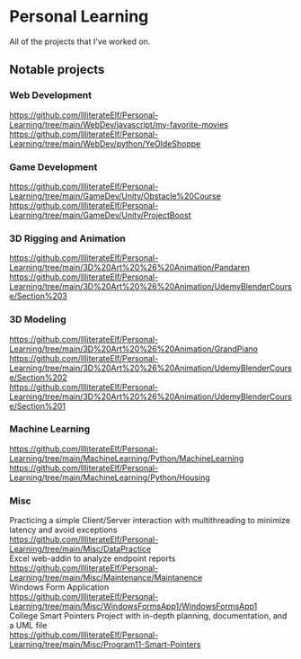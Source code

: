 # Personal Learning
 All of the projects that I've worked on.

## Notable projects
 ### Web Development
  https://github.com/IlliterateElf/Personal-Learning/tree/main/WebDev/javascript/my-favorite-movies <br>
  https://github.com/IlliterateElf/Personal-Learning/tree/main/WebDev/python/YeOldeShoppe
 ### Game Development
  https://github.com/IlliterateElf/Personal-Learning/tree/main/GameDev/Unity/Obstacle%20Course <br>
  https://github.com/IlliterateElf/Personal-Learning/tree/main/GameDev/Unity/ProjectBoost
 ### 3D Rigging and Animation
  https://github.com/IlliterateElf/Personal-Learning/tree/main/3D%20Art%20%26%20Animation/Pandaren <br>
  https://github.com/IlliterateElf/Personal-Learning/tree/main/3D%20Art%20%26%20Animation/UdemyBlenderCourse/Section%203
 ### 3D Modeling
  https://github.com/IlliterateElf/Personal-Learning/tree/main/3D%20Art%20%26%20Animation/GrandPiano <br>
  https://github.com/IlliterateElf/Personal-Learning/tree/main/3D%20Art%20%26%20Animation/UdemyBlenderCourse/Section%202 <br>
  https://github.com/IlliterateElf/Personal-Learning/tree/main/3D%20Art%20%26%20Animation/UdemyBlenderCourse/Section%201
 ### Machine Learning
  https://github.com/IlliterateElf/Personal-Learning/tree/main/MachineLearning/Python/MachineLearning <br>
  https://github.com/IlliterateElf/Personal-Learning/tree/main/MachineLearning/Python/Housing
 ### Misc
  Practicing a simple Client/Server interaction with multithreading to minimize latency and avoid exceptions <br>
  https://github.com/IlliterateElf/Personal-Learning/tree/main/Misc/DataPractice <br>
  Excel web-addin to analyze endpoint reports <br>
  https://github.com/IlliterateElf/Personal-Learning/tree/main/Misc/Maintenance/Maintanence <br>
  Windows Form Application <br>
  https://github.com/IlliterateElf/Personal-Learning/tree/main/Misc/WindowsFormsApp1/WindowsFormsApp1 <br>
  College Smart Pointers Project with in-depth planning, documentation, and a UML file <br>
  https://github.com/IlliterateElf/Personal-Learning/tree/main/Misc/Program11-Smart-Pointers <br>
